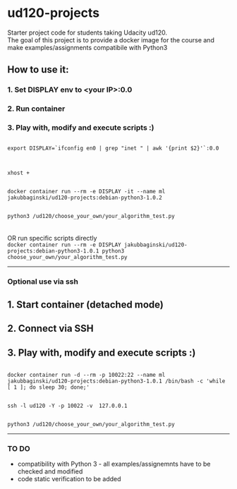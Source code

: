 ud120-projects
==============

Starter project code for students taking Udacity ud120.<br>
The goal of this project is to provide a docker image for the course and make examples/assignments compatibile with Python3<br>

## How to use it:
### 1. Set DISPLAY env to \<your IP\>:0.0
### 2. Run container 
### 3. Play with, modify and execute scripts :)

<code>
export DISPLAY=`ifconfig en0 | grep "inet " | awk '{print $2}'`:0.0
</code><code><br><br>
xhost +
</code><code><br>
docker container run --rm -e DISPLAY -it --name ml jakubbaginski/ud120-projects:debian-python3-1.0.2
</code><code><br>
python3 /ud120/choose_your_own/your_algorithm_test.py
</code>
<br>
<br>
OR run specific scripts directly

<code>
docker container run --rm -e DISPLAY jakubbaginski/ud120-projects:debian-python3-1.0.1 python3 choose_your_own/your_algorithm_test.py
</code>

------------------------------------------------------

### Optional use via ssh
## 1. Start container (detached mode)
## 2. Connect via SSH
## 3. Play with, modify and execute scripts :)

<code>
docker container run -d --rm -p 10022:22 --name ml jakubbaginski/ud120-projects:debian-python3-1.0.1 /bin/bash -c 'while [ 1 ]; do sleep 30; done;'
</code><code><br>
ssh -l ud120 -Y -p 10022 -v  127.0.0.1
</code><code><br>
python3 /ud120/choose_your_own/your_algorithm_test.py
</code>

------------------------------------------------------

### TO DO
- compatibility with Python 3 - all examples/assignemnts have to be checked and modified<br>
- code static verification to be added

